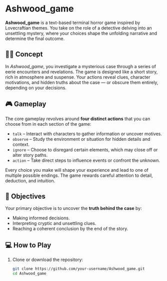 # Ashwood_game

**Ashwood_game** is a text-based terminal horror game inspired by Lovecraftian themes. You take on the role of a detective delving into an unsettling mystery, where your choices shape the unfolding narrative and determine the final outcome.

## 🕵️‍♂️ Concept

In *Ashwood_game*, you investigate a mysterious case through a series of eerie encounters and revelations. The game is designed like a short story, rich in atmosphere and suspense. Your actions reveal clues, character motivations, and hidden truths about the case — or obscure them entirely, depending on your decisions.

## 🎮 Gameplay

The core gameplay revolves around **four distinct actions** that you can choose from in each section of the game:

- `talk` – Interact with characters to gather information or uncover motives.
- `observe` – Study the environment or situation for hidden details and context.
- `ignore` – Choose to disregard certain elements, which may close off or alter story paths.
- `action` – Take direct steps to influence events or confront the unknown.

Every choice you make will shape your experience and lead to one of multiple possible endings. The game rewards careful attention to detail, deduction, and intuition.

## 🧠 Objectives

Your primary objective is to uncover the **truth behind the case** by:

- Making informed decisions.
- Interpreting cryptic and unsettling clues.
- Reaching a coherent conclusion by the end of the story.

## 💻 How to Play

1. Clone or download the repository:
   ```bash
   git clone https://github.com/your-username/Ashwood_game.git
   cd Ashwood_game

